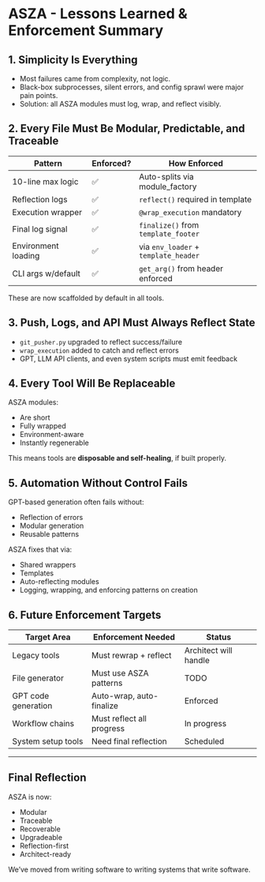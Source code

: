 # ASZA - Lessons Learned & Enforcement Summary

## 1. Simplicity Is Everything
- Most failures came from complexity, not logic.
- Black-box subprocesses, silent errors, and config sprawl were major pain points.
- Solution: all ASZA modules must log, wrap, and reflect visibly.

## 2. Every File Must Be Modular, Predictable, and Traceable

| Pattern            | Enforced? | How Enforced                        |
|--------------------|-----------|-------------------------------------|
| 10-line max logic  | ✅         | Auto-splits via module_factory      |
| Reflection logs    | ✅         | `reflect()` required in template    |
| Execution wrapper  | ✅         | `@wrap_execution` mandatory         |
| Final log signal   | ✅         | `finalize()` from `template_footer` |
| Environment loading| ✅         | via `env_loader` + `template_header` |
| CLI args w/default | ✅         | `get_arg()` from header enforced    |

These are now scaffolded by default in all tools.

## 3. Push, Logs, and API Must Always Reflect State
- `git_pusher.py` upgraded to reflect success/failure
- `wrap_execution` added to catch and reflect errors
- GPT, LLM API clients, and even system scripts must emit feedback

## 4. Every Tool Will Be Replaceable
ASZA modules:
- Are short
- Fully wrapped
- Environment-aware
- Instantly regenerable

This means tools are **disposable and self-healing**, if built properly.

## 5. Automation Without Control Fails
GPT-based generation often fails without:
- Reflection of errors
- Modular generation
- Reusable patterns

ASZA fixes that via:
- Shared wrappers
- Templates
- Auto-reflecting modules
- Logging, wrapping, and enforcing patterns on creation

## 6. Future Enforcement Targets

| Target Area         | Enforcement Needed        | Status |
|---------------------|---------------------------|--------|
| Legacy tools        | Must rewrap + reflect     | Architect will handle |
| File generator      | Must use ASZA patterns    | TODO |
| GPT code generation | Auto-wrap, auto-finalize  | Enforced |
| Workflow chains     | Must reflect all progress | In progress |
| System setup tools  | Need final reflection     | Scheduled |

---

## Final Reflection

ASZA is now:
- Modular  
- Traceable  
- Recoverable  
- Upgradeable  
- Reflection-first  
- Architect-ready

We’ve moved from writing software to writing systems that write software.
